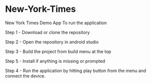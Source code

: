 # New-York-Times
New York Times Demo App
To run the application

Step 1 - Download or clone the repository

Step 2 - Open the repository in android studio

Step 3 - Build the project from build menu at the top

Step 5 - Install if anything is missing or prompted

Step 4 - Run the application by hitting play button from the menu and connect the device.
